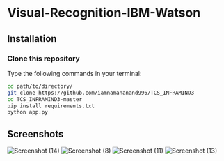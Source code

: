 # Visual-Recognition-IBM-Watson



## Installation

### Clone this repository

Type the following commands in your terminal:
```bash
cd path/to/directory/
git clone https://github.com/iamnamananand996/TCS_INFRAMIND3
cd TCS_INFRAMIND3-master
pip install requirements.txt
python app.py
```

## Screenshots


![Screenshot (14)](https://user-images.githubusercontent.com/47034273/66507475-e5cb5400-eaec-11e9-83ba-7dea334a257c.png)
![Screenshot (8)](https://user-images.githubusercontent.com/47034273/66507477-e5cb5400-eaec-11e9-9af5-af40746195e0.png)
![Screenshot (11)](https://user-images.githubusercontent.com/47034273/66507480-e5cb5400-eaec-11e9-900e-ba4884f26ff1.png)
![Screenshot (13)](https://user-images.githubusercontent.com/47034273/66507483-e663ea80-eaec-11e9-973b-f74bd32b21b6.png)
